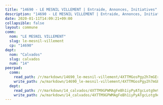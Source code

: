 ```yaml
---
title: "14690 - LE MESNIL VILLEMENT | Entraide, Annonces, Initiatives"
description: "14690 - LE MESNIL VILLEMENT | Entraide, Annonces, Initiatives"
date: 2020-01-11T14:09:21+09:00
collapsible: false
layout: commune
comm:
  nom: "LE MESNIL VILLEMENT"
  slug: le-mesnil-villement
  cp: "14690"
dept:
  nom: "Calvados"
  slug: calvados
  num: "14"
peerpad:
  comm:
    read_path: /r/markdown/14690_le-mesnil-villement/4XTTMGosPgy2h7mGEr2tsQ6TUyRzNix3EjmJRmnZtULFaMnnh
    write_path: /w/markdown/14690_le-mesnil-villement/4XTTMGosPgy2h7mGEr2tsQ6TUyRzNix3EjmJRmnZtULFaMnnh-K3TgThaw9xvt59LG44BVRzmw9gteT2oCyH4n9obftsofvKkABVAcWDhP2oSxkPmPiqEU5u4p4BM2ZPqe5Lp6SttVtbAacdHApzVVK6WtNoB3hJsP1fY1NLgQtKpdo4cR5DHYXB97
  dept:
    read_path: /r/markdown/14_calvados/4XTTM9GPWMAgFeBh1iyPyATgcLotg9e9APJpQBEyY3RZiUwJ6
    write_path: /w/markdown/14_calvados/4XTTM9GPWMAgFeBh1iyPyATgcLotg9e9APJpQBEyY3RZiUwJ6-K3TgUXWJAT2cYJ9ZstQphkkm2za8um5GwwXsivqaDFTgbhMDcHaRXnT3h69szAqCyvWcFfDim5fkwc6CXdUtyvPpirbD1TPAb6xCxpPN6dR3zzDRe29YehQYbhZdjvZYkgztJYvi
---
```


